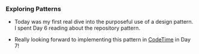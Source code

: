 ### Exploring Patterns

- Today was my first real dive into the purposeful use of a design pattern. I spent Day 6 reading about the repository pattern.

- Really looking forward to implementing this pattern in [CodeTime](https://github.com/liamseanbrady/code-time) in Day 7!
